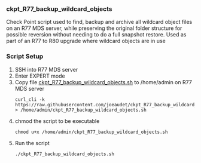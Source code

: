 ### ckpt_R77_backup_wildcard_objects
Check Point script used to find, backup and archive all wildcard object files on an R77 MDS server, while preserving the original folder structure for possible reversion without needing to do a full snapshot restore. Used as part of an R77 to R80 upgrade where wildcard objects are in use

### Script Setup
1. SSH into R77 MDS server
1. Enter EXPERT mode
1. Copy file [ckpt_R77_backup_wildcard_objects.sh](https://raw.githubusercontent.com/joeaudet/ckpt_R77_backup_wildcard_objects/master/ckpt_R77_backup_wildcard_objects.sh) to /home/admin on R77 MDS server
   ```
   curl_cli -k https://raw.githubusercontent.com/joeaudet/ckpt_R77_backup_wildcard_objects/master/ckpt_R77_backup_wildcard_objects.sh  > /home/admin/ckpt_R77_backup_wildcard_objects.sh
   ```
1. chmod the script to be executable
   ```
   chmod u+x /home/admin/ckpt_R77_backup_wildcard_objects.sh
   ```
1. Run the script
   ```
   ./ckpt_R77_backup_wildcard_objects.sh
   ```
